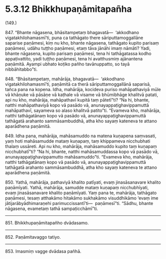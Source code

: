 

# 5.3.12 Bhikkhupaṇāmitapañha




(149.)

847\. “Bhante nāgasena, bhāsitampetaṃ bhagavatā—  ‘akkodhano vigatakhilohamasmī’ti, puna ca tathāgato there sāriputtamoggallāne saparise paṇāmesi, kiṃ nu kho, bhante nāgasena, tathāgato kupito parisaṃ paṇāmesi, udāhu tuṭṭho paṇāmesi, etaṃ tāva jānāhi imaṃ nāmāti? Yadi, bhante nāgasena, kupito parisaṃ paṇāmesi, tena hi tathāgatassa kodho appaṭivattito, yadi tuṭṭho paṇāmesi, tena hi avatthusmiṃ ajānantena paṇāmitā. Ayampi ubhato koṭiko pañho tavānuppatto, so tayā nibbāhitabbo”ti.

848\. “Bhāsitampetaṃ, mahārāja, bhagavatā—  ‘akkodhano vigatakhilohamasmī’ti, paṇāmitā ca therā sāriputtamoggallānā saparisā, tañca pana na kopena. Idha, mahārāja, kocideva puriso mahāpathaviyā mūle vā khāṇuke vā pāsāṇe vā kaṭhale vā visame vā bhūmibhāge khalitvā patati, api nu kho, mahārāja, mahāpathavī kupitā taṃ pātetī”ti? “Na hi, bhante, natthi mahāpathaviyā kopo vā pasādo vā, anunayappaṭighavippamuttā mahāpathavī, sayameva so alaso khalitvā patito”ti. “Evameva kho, mahārāja, natthi tathāgatānaṃ kopo vā pasādo vā, anunayappaṭighavippamuttā tathāgatā arahanto sammāsambuddhā, atha kho sayaṃ kateneva te attano aparādhena paṇāmitā.

849\. Idha pana, mahārāja, mahāsamuddo na matena kuṇapena saṃvasati, yaṃ hoti mahāsamudde mataṃ kuṇapaṃ, taṃ khippameva nicchubhati thalaṃ ussāreti. Api nu kho, mahārāja, mahāsamuddo kupito taṃ kuṇapaṃ nicchubhatī”ti? “Na hi, bhante, natthi mahāsamuddassa kopo vā pasādo vā, anunayappaṭighavippamutto mahāsamuddo”ti. “Evameva kho, mahārāja, natthi tathāgatānaṃ kopo vā pasādo vā, anunayappaṭighavippamuttā tathāgatā arahanto sammāsambuddhā, atha kho sayaṃ kateneva te attano aparādhena paṇāmitā.

850\. Yathā, mahārāja, pathaviyā khalito patīyati, evaṃ jinasāsanavare khalito paṇāmīyati. Yathā, mahārāja, samudde mataṃ kuṇapaṃ nicchubhīyati, evaṃ jinasāsanavare khalito paṇāmīyati. Yaṃ pana te, mahārāja, tathāgato paṇāmesi, tesaṃ atthakāmo hitakāmo sukhakāmo visuddhikāmo ‘evaṃ ime jātijarābyādhimaraṇehi parimuccissantī’ti—  paṇāmesī”ti. “Sādhu, bhante nāgasena, evametaṃ tathā sampaṭicchāmī”ti.

---

851\. Bhikkhupaṇāmitapañho dvādasamo.



---

852\. Paṇāmitavaggo tatiyo.



---

853\. Imasmiṃ vagge dvādasa pañhā.





